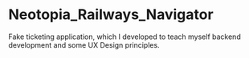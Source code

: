 # Neotopia_Railways_Navigator
 Fake ticketing application, which I developed to teach myself backend development and some UX Design principles.
